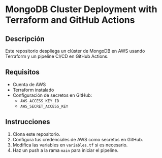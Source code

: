 # MongoDB Cluster Deployment with Terraform and GitHub Actions

## Descripción
Este repositorio despliega un clúster de MongoDB en AWS usando Terraform y un pipeline CI/CD en GitHub Actions.

## Requisitos
- Cuenta de AWS
- Terraform instalado
- Configuración de secretos en GitHub:
  - `AWS_ACCESS_KEY_ID`
  - `AWS_SECRET_ACCESS_KEY`

## Instrucciones
1. Clona este repositorio.
2. Configura tus credenciales de AWS como secretos en GitHub.
3. Modifica las variables en `variables.tf` si es necesario.
4. Haz un push a la rama `main` para iniciar el pipeline.
